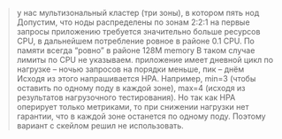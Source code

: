 > у нас мультизональный кластер (три зоны), в котором пять нод
Допустим, что ноды распределены по зонам 2:2:1
> на первые запросы приложению требуется значительно больше ресурсов CPU, в дальнейшем потребление ровное в районе 0.1 CPU. По памяти всегда “ровно” в районе 128M memory
В таком случае лимиты по CPU не указываем.
> приложение имеет дневной цикл по нагрузке – ночью запросов на порядки меньше, пик – днём
Исходя из этого напрашивается HPA. Например, min=3 (чтобы оставить по одному поду в каждой зоне), max=4 (исходя из результатов нагрузочного тестирования). Но так как HPA оперирует только метриками, то при снижении нагрузки нет гарантии, что в каждой зоне останется по одному поду. Поэтому вариант с скейлом решил не использовать.

